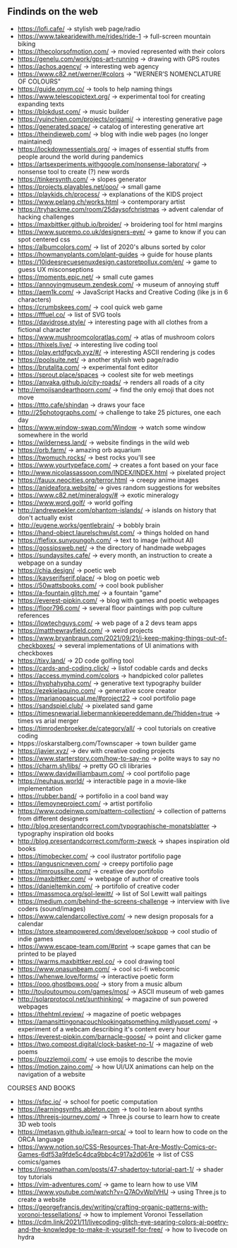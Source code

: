 ## Findinds on the web

- https://lofi.cafe/ -> stylish web page/radio
- https://www.takearidewith.me/rides/ride-1 -> full-screen mountain biking
- https://thecolorsofmotion.com/ -> movied represented with their colors
- https://genelu.com/work/gps-art-running -> drawing with GPS routes
- https://achos.agency/ -> interesting web agency
- https://www.c82.net/werner/#colors -> "WERNER’S NOMENCLATURE OF COLOURS"
- https://guide.onym.co/ -> tools to help naming things
- https://www.telescopictext.org/ -> experimental tool for creating expanding texts
- https://blokdust.com/ -> music builder
- https://yuinchien.com/projects/origami/ -> interesting generative page
- https://generated.space/ -> catalog of interesting generative art
- https://theindieweb.com/ -> blog with indie web pages (no longer maintained)
- https://lockdownessentials.org/ -> images of essential stuffs from people around the world during pandemics
- https://artsexperiments.withgoogle.com/nonsense-laboratory/ -> nonsense tool to create (?) new words
- https://tinkersynth.com/ -> slopes generator
- https://projects.playables.net/ooo/ -> small game
- https://playkids.ch/process/ -> explanations of the KIDS project
- https://www.pelang.ch/works.html -> contemporary artist
- https://tryhackme.com/room/25daysofchristmas -> advent calendar of hacking challenges
- https://maxbittker.github.io/broider/ -> broidering tool for html margins
- https://www.supremo.co.uk/designers-eye/ -> game to know if you can spot centered css
- https://albumcolors.com/ -> list of 2020's albuns sorted by color
- https://howmanyplants.com/plant-guides -> guide for house plants
- https://10ideesrecuesenuxdesign.castoretpollux.com/en/ -> game to guess UX misconseptions
- https://moments.epic.net/ -> small cute games
- https://annoyingmuseum.zendesk.com/ -> museum of annoying stuff
- https://aem1k.com/ -> JavaScript Hacks and Creative Coding (like js in 6 characters)
- https://crumbskees.com/ -> cool quick web game
- https://fffuel.co/ -> list of SVG tools
- https://davidrose.style/ -> interesting page with all clothes from a fictional character
- https://www.mushroomcoloratlas.com/ -> atlas of mushroom colors
- https://thixels.live/ -> interesting live coding tool
- https://play.ertdfgcvb.xyz/#/ -> interesting ASCII rendering js codes
- https://poolsuite.net/ -> another stylish web page/radio
- https://brutalita.com/ -> experimental font editor
- https://sprout.place/spaces -> coolest site for web meetings
- https://anvaka.github.io/city-roads/ -> renders all roads of a city
- http://emojisandearthporn.com/ -> find the only emoji that does not move
- https://ttto.cafe/shindan -> draws your face
- http://25photographs.com/ -> challenge to take 25 pictures, one each day
- https://www.window-swap.com/Window -> watch some window somewhere in the world
- https://wilderness.land/ -> website findings in the wild web
- https://orb.farm/ -> amazing orb aquarium
- https://twomuch.rocks/ -> best rocks you'll see
- https://www.yourtypeface.com/ -> creates a font based on your face
- http://www.nicolassassoon.com/INDEX/INDEX.html -> pixelated project
- https://fauux.neocities.org/terror.html -> creepy anime images
- https://anideafora.website/ -> gives random suggestions for websites
- https://www.c82.net/mineralogy/# -> exotic mineralogy
- https://www.word.golf/ -> world golfing
- http://andrewpekler.com/phantom-islands/ -> islands on history that don't actually exist
- http://eugene.works/gentlebrain/ -> bobbly brain
- https://hand-object.laurelschwulst.com/ -> things holded on hand
- https://flefixx.sunyoungoh.com/ -> text to image (without AI)
- https://gossipsweb.net/ -> the directory of handmade webpages
- https://sundaysites.cafe/ -> every month, an instruction to create a webpage on a sunday
- https://chia.design/ -> poetic web
- https://kayserifserif.place/ -> blog on poetic web 
- https://50wattsbooks.com/ -> cool book publisher
- https://a-fountain.glitch.me/ -> a fountain "game"
- https://everest-pipkin.com/ -> blog with games and poetic webpages
- https://floor796.com/ -> several floor paintings with pop culture references
- https://lowtechguys.com/ -> web page of a 2 devs team apps
- https://matthewrayfield.com/ -> weird projects
- https://www.bryanbraun.com/2021/09/21/i-keep-making-things-out-of-checkboxes/ -> several implementations of UI animations with checkboxes
- https://tixy.land/ -> 2D code golfing tool
- https://cards-and-coding.click/ -> listof codable cards and decks
- https://access.mymind.com/colors -> handpicked color palletes
- https://hyphahypha.com/ -> generative text typography builder
- https://ezekielaquino.com/ -> generative score creator
- https://marianopascual.me/#project22 -> cool portifolio page
- https://sandspiel.club/ -> pixelated sand game
- https://timesnewarial.liebermannkiepereddemann.de/?hidden=true -> times vs arial merger
- https://timrodenbroeker.de/category/all/ -> cool tutorials on creative coding
- htpps://oskarstalberg.com/Townscaper -> town builder game
- https://javier.xyz/ -> dev with creative coding projects
- https://www.starterstory.com/how-to-say-no -> polite ways to say no
- https://charm.sh/libs/ -> pretty GO cli libraries
- https://www.davidwilliambaum.com/ -> cool portifolio page
- https://neuhaus.world/ -> interactible page in a movie-like implementation
- https://rubber.band/ -> portifolio in a cool band way
- https://lemoyneproject.com/ -> artist portifolio
- https://www.codeinwp.com/pattern-collection/ -> collection of patterns from different designers
- http://blog.presentandcorrect.com/typographische-monatsblatter -> typography inspiration old books
- http://blog.presentandcorrect.com/form-zweck -> shapes inspiration old books
- https://timobecker.com/ -> cool ilustrator portifolio page
- https://angusnicneven.com/ -> creepy portifolio page
- https://timroussilhe.com/ -> creative dev portifolio
- https://maxbittker.com/ -> webpage of author of creative tools
- https://danieltemkin.com/ -> portifolio of creative coder
- https://massmoca.org/sol-lewitt/ -> list of Sol Lewitt wall paitings
- https://medium.com/behind-the-screens-challenge -> interview with live coders (sound/images)
- https://www.calendarcollective.com/ -> new design proposals for a calendar
- https://store.steampowered.com/developer/sokpop -> cool studio of indie games
- https://www.escape-team.com/#print -> scape games that can be printed to be played
- https://warms.maxbittker.repl.co/ -> cool drawing tool
- https://www.onasunbeam.com/ -> cool sci-fi webcomic
- https://whenwe.love/forms/ -> interactive poetic form
- https://ooo.ghostbows.ooo/ -> story from a music album
- http://touloutoumou.com/games/mos/ -> ASCII museum of web games
- http://solarprotocol.net/sunthinking/ -> magazine of sun powered webpages
- https://thehtml.review/ -> magazine of poetic webpages
- https://amansittingonacouchlookingatsomething.mildlyupset.com/ -> experiment of a webcam describing it's content every hour
- https://everest-pipkin.com/barnacle-goose/ -> point and clicker game
- https://two.compost.digital/clock-basket-no-1/ -> magazine of web poems
- https://puzzlemoji.com/ -> use emojis to describe the movie
- https://motion.zajno.com/ -> how UI/UX animations can help on the navigation of a website

COURSES AND BOOKS

- https://sfpc.io/ -> school for poetic computation
- https://learningsynths.ableton.com -> tool to learn about synths
- https://threejs-journey.com/ -> Three.js course to learn how to create 3D web tools
- https://metasyn.github.io/learn-orca/ -> tool to learn how to code on the ORCA language
- https://www.notion.so/CSS-Resources-That-Are-Mostly-Comics-or-Games-6df53a9fde5c4dca9bbc4c917a2d061e -> list of CSS comics/games
- https://inspirnathan.com/posts/47-shadertoy-tutorial-part-1/ -> shader toy tutorials
- https://vim-adventures.com/ -> game to learn how to use VIM
- https://www.youtube.com/watch?v=Q7AOvWpIVHU -> using Three.js to create a website
- https://georgefrancis.dev/writing/crafting-organic-patterns-with-voronoi-tessellations/ -> how to implement Voronoi Tessellation
- https://cdm.link/2021/11/livecoding-glitch-eye-searing-colors-ai-poetry-and-the-knowledge-to-make-it-yourself-for-free/ -> how to livecode on hydra
